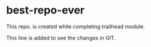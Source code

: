 # best-repo-ever
This repo. is created while completing trailhead module.

This line is added to see the changes in GIT.